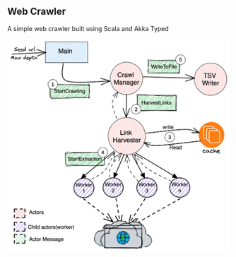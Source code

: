 ## Web Crawler

A simple web crawler built using Scala and Akka Typed

![Architecture](docs/web-crawler-arch.png)